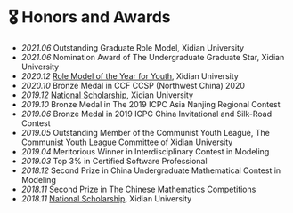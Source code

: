 # 🎖 Honors and Awards
- *2021.06* Outstanding Graduate Role Model, Xidian University
- *2021.06* Nomination Award of The Undergraduate Graduate Star, Xidian University
- *2020.12* [Role Model of the Year for Youth](https://mp.weixin.qq.com/s/pDjXAsyeeQyZP5Ipy0R4ng), Xidian University
- *2020.10* Bronze Medal in CCF CCSP (Northwest China) 2020
- *2019.12* [National Scholarship](http://www.moe.gov.cn/srcsite/A05/s7505/201912/t20191217_412368.html), Xidian University
- *2019.10* Bronze Medal in The 2019 ICPC Asia Nanjing Regional Contest
- *2019.06* Bronze Medal in 2019 ICPC China Invitational and Silk-Road Contest
- *2019.05* Outstanding Member of the Communist Youth League, The Communist Youth League Committee of Xidian University
- *2019.04* Meritorious Winner in Interdisciplinary Contest in Modeling
- *2019.03* Top 3% in Certified Software Professional
- *2018.12* Second Prize in China Undergraduate Mathematical Contest in Modeling
- *2018.11* Second Prize in The Chinese Mathematics Competitions
- *2018.11* [National Scholarship](http://www.moe.gov.cn/srcsite/A05/s7505/201811/t20181114_354826.html), Xidian University

